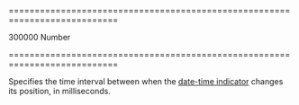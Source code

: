 <!--**
/*-------------------------------------------
    Auto-generated file. Do not modify.
-------------------------------------------

**-->
===========================================================================
<!--default-->300000<!--/default-->
<!--type-->Number<!--/type-->
===========================================================================

<!--shortDescription-->
Specifies the time interval between when the [date-time indicator](/Documentation/ApiReference/UI_Widgets/dxScheduler/Configuration/#showCurrentTimeIndicator) changes its position, in milliseconds.
<!--/shortDescription-->

<!--fullDescription-->

<!--/fullDescription-->
